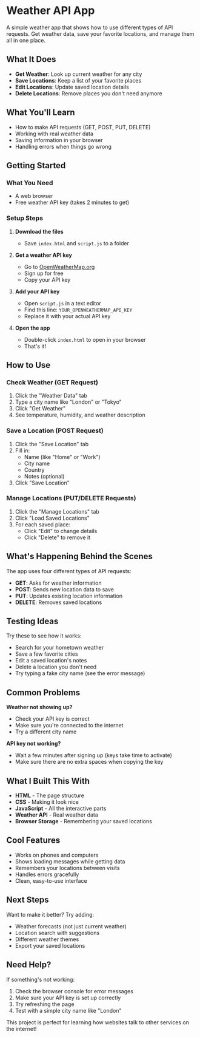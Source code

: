 # Weather API App

A simple weather app that shows how to use different types of API requests. Get weather data, save your favorite locations, and manage them all in one place.

## What It Does

- **Get Weather**: Look up current weather for any city
- **Save Locations**: Keep a list of your favorite places
- **Edit Locations**: Update saved location details
- **Delete Locations**: Remove places you don't need anymore

## What You'll Learn

- How to make API requests (GET, POST, PUT, DELETE)
- Working with real weather data
- Saving information in your browser
- Handling errors when things go wrong

## Getting Started

### What You Need
- A web browser
- Free weather API key (takes 2 minutes to get)

### Setup Steps

1. **Download the files**
   - Save `index.html` and `script.js` to a folder

2. **Get a weather API key**
   - Go to [OpenWeatherMap.org](https://openweathermap.org/api)
   - Sign up for free
   - Copy your API key

3. **Add your API key**
   - Open `script.js` in a text editor
   - Find this line: `YOUR_OPENWEATHERMAP_API_KEY`
   - Replace it with your actual API key

4. **Open the app**
   - Double-click `index.html` to open in your browser
   - That's it!

## How to Use

### Check Weather (GET Request)
1. Click the "Weather Data" tab
2. Type a city name like "London" or "Tokyo"
3. Click "Get Weather"
4. See temperature, humidity, and weather description

### Save a Location (POST Request)
1. Click the "Save Location" tab
2. Fill in:
   - Name (like "Home" or "Work")
   - City name
   - Country
   - Notes (optional)
3. Click "Save Location"

### Manage Locations (PUT/DELETE Requests)
1. Click the "Manage Locations" tab
2. Click "Load Saved Locations"
3. For each saved place:
   - Click "Edit" to change details
   - Click "Delete" to remove it

## What's Happening Behind the Scenes

The app uses four different types of API requests:

- **GET**: Asks for weather information
- **POST**: Sends new location data to save
- **PUT**: Updates existing location information
- **DELETE**: Removes saved locations

## Testing Ideas

Try these to see how it works:
- Search for your hometown weather
- Save a few favorite cities
- Edit a saved location's notes
- Delete a location you don't need
- Try typing a fake city name (see the error message)

## Common Problems

**Weather not showing up?**
- Check your API key is correct
- Make sure you're connected to the internet
- Try a different city name

**API key not working?**
- Wait a few minutes after signing up (keys take time to activate)
- Make sure there are no extra spaces when copying the key

## What I Built This With

- **HTML** - The page structure
- **CSS** - Making it look nice
- **JavaScript** - All the interactive parts
- **Weather API** - Real weather data
- **Browser Storage** - Remembering your saved locations

## Cool Features

- Works on phones and computers
- Shows loading messages while getting data
- Remembers your locations between visits
- Handles errors gracefully
- Clean, easy-to-use interface

## Next Steps

Want to make it better? Try adding:
- Weather forecasts (not just current weather)
- Location search with suggestions
- Different weather themes
- Export your saved locations

## Need Help?

If something's not working:
1. Check the browser console for error messages
2. Make sure your API key is set up correctly
3. Try refreshing the page
4. Test with a simple city name like "London"

This project is perfect for learning how websites talk to other services on the internet!